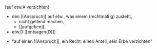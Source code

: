 {auf etw.A verzichten}
*   den [[Anspruch]] auf etw., was einem (rechtmäßig) zusteht, 
	*   nicht geltend machen,
	*   [[aufgeben]],
*   etw.D [[entsagen(D)]]

-   "auf einen [[Anspruch]], ein Recht, einen Anteil, sein Erbe verzichten"